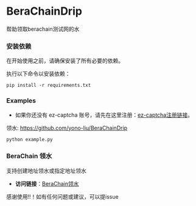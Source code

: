 # BeraChainDrip

帮助领取berachain测试网的水

### 安装依赖

在开始使用之前，请确保安装了所有必要的依赖。

执行以下命令以安装依赖：

```
pip install -r requirements.txt
```

### Examples
- 如果你还没有 ez-captcha
  账号，请先在这里注册：[ez-captcha注册链接](https://dashboard.ez-captcha.com/#/register?inviteCode=itRYPmegbTt)。

领水:
https://github.com/yono-liu/BeraChainDrip
```python
python example.py
```


### BeraChain 领水

支持创建地址领水或指定地址领水

- **访问链接**：[BeraChain领水](https://artio.faucet.berachain.com/)


感谢使用!!！如有任何问题或建议，可以提issue
